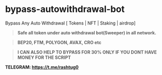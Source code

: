 # bypass-autowithdrawal-bot
Bypass Any Auto Withdrawal [ Tokens | NFT | Staking | airdrop]



>**Safe all token under auto withdrawal bot(Sweeper) in all network.**

>**BEP20, FTM, POLYGON, AVAX, CRO etc**

>**I CAN ALSO HELP TO BYPASS FOR 30% ONLY IF YOU DONT HAVE MONEY FOR THE SCRIPT**


**TELEGRAM: https://t.me/rashtug0**

